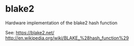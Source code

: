 blake2
======

Hardware implementation of the blake2 hash function

See:
https://blake2.net/
http://en.wikipedia.org/wiki/BLAKE_%28hash_function%29
